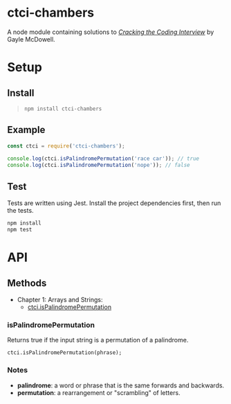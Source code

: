 # ctci-chambers

A node module containing solutions to _[Cracking the Coding Interview](http://www.crackingthecodinginterview.com/)_ by Gayle McDowell.

# Setup

## Install

> `npm install ctci-chambers`

## Example

```javascript
const ctci = require('ctci-chambers');

console.log(ctci.isPalindromePermutation('race car')); // true
console.log(ctci.isPalindromePermutation('nope')); // false
```

## Test

Tests are written using Jest. Install the project dependencies first, then run the tests.

```bash
npm install
npm test
```

# API

## Methods

- Chapter 1: Arrays and Strings:
  - [ctci.isPalindromePermutation](#isPalindromePermutation)

### isPalindromePermutation

Returns true if the input string is a permutation of a palindrome.

    ctci.isPalindromePermutation(phrase);

### Notes

- **palindrome**: a word or phrase that is the same forwards and backwards.
- **permutation**: a rearrangement or "scrambling" of letters.
